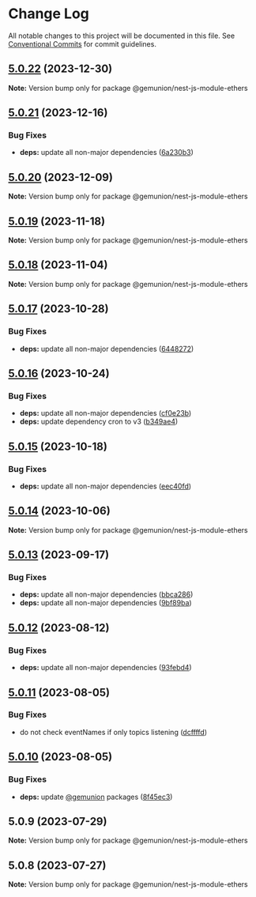 # Change Log

All notable changes to this project will be documented in this file.
See [Conventional Commits](https://conventionalcommits.org) for commit guidelines.

## [5.0.22](https://github.com/gemunion/ethers-packages/compare/@gemunion/nest-js-module-ethers@5.0.21...@gemunion/nest-js-module-ethers@5.0.22) (2023-12-30)

**Note:** Version bump only for package @gemunion/nest-js-module-ethers

## [5.0.21](https://github.com/gemunion/ethers-packages/compare/@gemunion/nest-js-module-ethers@5.0.20...@gemunion/nest-js-module-ethers@5.0.21) (2023-12-16)

### Bug Fixes

- **deps:** update all non-major dependencies ([6a230b3](https://github.com/gemunion/ethers-packages/commit/6a230b3d8ec433c0b617f94c42b204f212894f7b))

## [5.0.20](https://github.com/gemunion/ethers-packages/compare/@gemunion/nest-js-module-ethers@5.0.19...@gemunion/nest-js-module-ethers@5.0.20) (2023-12-09)

**Note:** Version bump only for package @gemunion/nest-js-module-ethers

## [5.0.19](https://github.com/gemunion/ethers-packages/compare/@gemunion/nest-js-module-ethers@5.0.18...@gemunion/nest-js-module-ethers@5.0.19) (2023-11-18)

**Note:** Version bump only for package @gemunion/nest-js-module-ethers

## [5.0.18](https://github.com/gemunion/ethers-packages/compare/@gemunion/nest-js-module-ethers@5.0.17...@gemunion/nest-js-module-ethers@5.0.18) (2023-11-04)

**Note:** Version bump only for package @gemunion/nest-js-module-ethers

## [5.0.17](https://github.com/gemunion/ethers-packages/compare/@gemunion/nest-js-module-ethers@5.0.16...@gemunion/nest-js-module-ethers@5.0.17) (2023-10-28)

### Bug Fixes

- **deps:** update all non-major dependencies ([6448272](https://github.com/gemunion/ethers-packages/commit/644827290b2ebb3d64d38eb41c0a118b397f4551))

## [5.0.16](https://github.com/gemunion/ethers-packages/compare/@gemunion/nest-js-module-ethers@5.0.15...@gemunion/nest-js-module-ethers@5.0.16) (2023-10-24)

### Bug Fixes

- **deps:** update all non-major dependencies ([cf0e23b](https://github.com/gemunion/ethers-packages/commit/cf0e23b6d1047893803ba2bbee43b3e3f743589f))
- **deps:** update dependency cron to v3 ([b349ae4](https://github.com/gemunion/ethers-packages/commit/b349ae4314f5ab6657a7340ff40055eaa5394ebe))

## [5.0.15](https://github.com/gemunion/ethers-packages/compare/@gemunion/nest-js-module-ethers@5.0.14...@gemunion/nest-js-module-ethers@5.0.15) (2023-10-18)

### Bug Fixes

- **deps:** update all non-major dependencies ([eec40fd](https://github.com/gemunion/ethers-packages/commit/eec40fd41c4f63e1a8bff09c69171e5488446579))

## [5.0.14](https://github.com/gemunion/ethers-packages/compare/@gemunion/nest-js-module-ethers@5.0.13...@gemunion/nest-js-module-ethers@5.0.14) (2023-10-06)

**Note:** Version bump only for package @gemunion/nest-js-module-ethers

## [5.0.13](https://github.com/gemunion/ethers-packages/compare/@gemunion/nest-js-module-ethers@5.0.12...@gemunion/nest-js-module-ethers@5.0.13) (2023-09-17)

### Bug Fixes

- **deps:** update all non-major dependencies ([bbca286](https://github.com/gemunion/ethers-packages/commit/bbca2860535a0259033139f3f49322bb19b773d2))
- **deps:** update all non-major dependencies ([9bf89ba](https://github.com/gemunion/ethers-packages/commit/9bf89ba7ba043bc6ac6214b5a64b7235565d644f))

## [5.0.12](https://github.com/gemunion/ethers-packages/compare/@gemunion/nest-js-module-ethers@5.0.11...@gemunion/nest-js-module-ethers@5.0.12) (2023-08-12)

### Bug Fixes

- **deps:** update all non-major dependencies ([93febd4](https://github.com/gemunion/ethers-packages/commit/93febd463a146c1aa2ad0909bd7ad0ea47e024c3))

## [5.0.11](https://github.com/gemunion/ethers-packages/compare/@gemunion/nest-js-module-ethers@5.0.10...@gemunion/nest-js-module-ethers@5.0.11) (2023-08-05)

### Bug Fixes

- do not check eventNames if only topics listening ([dcffffd](https://github.com/gemunion/ethers-packages/commit/dcffffd8fa9ab6ad6da4af68388416fed444f882))

## [5.0.10](https://github.com/gemunion/ethers-packages/compare/@gemunion/nest-js-module-ethers@5.0.9...@gemunion/nest-js-module-ethers@5.0.10) (2023-08-05)

### Bug Fixes

- **deps:** update [@gemunion](https://github.com/gemunion) packages ([8f45ec3](https://github.com/gemunion/ethers-packages/commit/8f45ec35ef82653b3258b24544b035aca7a221bf))

## 5.0.9 (2023-07-29)

**Note:** Version bump only for package @gemunion/nest-js-module-ethers

## 5.0.8 (2023-07-27)

**Note:** Version bump only for package @gemunion/nest-js-module-ethers
